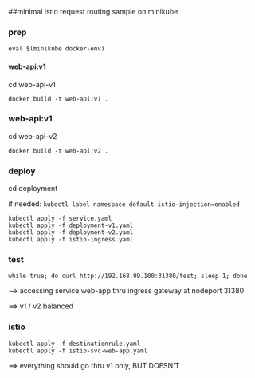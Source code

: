 ##minimal istio request routing sample on minikube

### prep

`eval $(minikube docker-env)`

#### web-api:v1

cd web-api-v1

`docker build -t web-api:v1 .`

### web-api:v1

cd web-api-v2

`docker build -t web-api:v2 .`

### deploy

cd deployment

if needed: `kubectl label namespace default istio-injection=enabled`

```
kubectl apply -f service.yaml 
kubectl apply -f deployment-v1.yaml 
kubectl apply -f deployment-v2.yaml 
kubectl apply -f istio-ingress.yaml 
```

### test

`while true; do curl http://192.168.99.100:31380/test; sleep 1; done`

--> accessing service web-app thru ingress gateway at nodeport 31380

==> v1 / v2 balanced

### istio

```
kubectl apply -f destinationrule.yaml
kubectl apply -f istio-svc-web-app.yaml
```

==> everything should go thru v1 only, BUT DOESN'T
